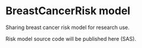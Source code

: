 # BreastCancerRisk model
Sharing breast cancer risk model for research use.

Risk model source code will be published here (SAS).

